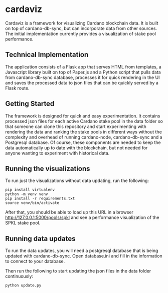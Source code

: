 # cardaviz
Cardaviz is a framework for visualizing Cardano blockchain data.  It is built on top of cardano-db-sync, but can incorporate data from other sources.  The initial implementation currently provides a visualization of stake pool performance.

## Technical Implementation
The application consists of a Flask app that serves HTML from templates, a Javascript library built on top of Paper.js and a Python script that pulls data from cardano-db-sync database, processes it for quick rendering in the UI and saves the processed data to json files that can be quickly served by a Flask route.

## Getting Started
The framework is designed for quick and easy experimentation.  It contains processed json files for each active Cardano stake pool in the data folder so that someone can clone this repository and start experimenting with rendering the data and ranking the stake pools in different ways without the complexity and overhead of running cardano-node, cardano-db-sync and a Postgresql database.  Of course, these components are needed to keep the data automatically up to date with the blockchain, but not needed for anyone wanting to experiment with historical data.

## Running the visualizations 
To run just the visualizations without data updating, run the following:
```
pip install virtualenv
python -m venv venv
pip install -r requirements.txt
source venv/bin/activate
```
After that, you should be able to load up this URL in a browser 
http://127.0.0.1:5000/pools/spkl
and see a performance visualization of the SPKL stake pool.

## Running data updates
To run the data updates, you will need a postgresql database that is being updated with cardano-db-sync.  Open database.ini and fill in the information to connect to your database.

Then run the following to start updating the json files in the data folder continuously:
```commandline
python update.py
```